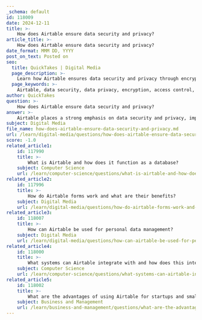 ```yaml
---
_schema: default
id: 118009
date: 2024-12-11
title: >-
    How does Airtable ensure data security and privacy?
article_title: >-
    How does Airtable ensure data security and privacy?
date_format: MMM DD, YYYY
post_on_text: Posted on
seo:
  title: QuickTakes | Digital Media
  page_description: >-
    Learn how Airtable ensures data security and privacy through encryption, user data ownership, access control, compliance with regulations, and ongoing commitment to security.
  page_keywords: >-
    Airtable, data security, data privacy, encryption, access control, multi-layered security, compliance, user education, GDPR
author: QuickTakes
question: >-
    How does Airtable ensure data security and privacy?
answer: >-
    Airtable places a strong emphasis on data security and privacy, implementing a variety of measures to protect user information. Here are the key aspects of how Airtable ensures data security and privacy:\n\n1. **Data Ownership**: Airtable asserts that all data entered into the platform remains the property of the user. They are committed to ensuring that this data is not accessed by unauthorized individuals.\n\n2. **Encryption**: Airtable employs encryption to safeguard data both in transit and at rest. This means that data is encrypted while being transmitted between users' devices and Airtable's servers, as well as when it is stored on their servers.\n\n3. **Access Control**: Airtable provides features that allow users to control who can access their information. This includes commenter permissions, password-restricted share links, and email domain-restricted share links. These features help ensure that only authorized individuals can view or interact with the data.\n\n4. **Multi-layered Security Approach**: Airtable adopts a multi-layered security strategy that includes two-factor authentication, single sign-on integration, and detailed activity logging. These measures enable users to monitor and manage access to their data effectively.\n\n5. **Compliance with Privacy Regulations**: Airtable's privacy program is designed to comply with global privacy laws, including the General Data Protection Regulation (GDPR). They offer a Data Processing Addendum (DPA) that outlines the terms under which customer personal data is processed, ensuring that appropriate technical and organizational measures are in place to protect this data.\n\n6. **User Education and Best Practices**: While Airtable provides robust security features, they also emphasize the importance of user responsibility in managing access to data. Users are encouraged to implement best practices, such as regularly updating security settings and using strong passwords.\n\n7. **Ongoing Commitment to Security**: Airtable continuously seeks to improve its security measures and adapt to new challenges, reflecting their commitment to maintaining user trust and protecting customer data.\n\nOverall, Airtable's approach to data security and privacy combines advanced technical measures with user empowerment, ensuring that users have control over their data while benefiting from a secure platform.
subject: Digital Media
file_name: how-does-airtable-ensure-data-security-and-privacy.md
url: /learn/digital-media/questions/how-does-airtable-ensure-data-security-and-privacy
score: -1.0
related_article1:
    id: 117990
    title: >-
        What is Airtable and how does it function as a database?
    subject: Computer Science
    url: /learn/computer-science/questions/what-is-airtable-and-how-does-it-function-as-a-database
related_article2:
    id: 117996
    title: >-
        How do Airtable forms work and what are their benefits?
    subject: Digital Media
    url: /learn/digital-media/questions/how-do-airtable-forms-work-and-what-are-their-benefits
related_article3:
    id: 118007
    title: >-
        How can Airtable be used for personal data management?
    subject: Digital Media
    url: /learn/digital-media/questions/how-can-airtable-be-used-for-personal-data-management
related_article4:
    id: 118000
    title: >-
        What systems can Airtable integrate with and how does this integration work?
    subject: Computer Science
    url: /learn/computer-science/questions/what-systems-can-airtable-integrate-with-and-how-does-this-integration-work
related_article5:
    id: 118002
    title: >-
        What are the advantages of using Airtable for startups and small businesses?
    subject: Business and Management
    url: /learn/business-and-management/questions/what-are-the-advantages-of-using-airtable-for-startups-and-small-businesses
---
```


&nbsp;